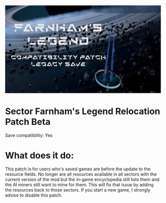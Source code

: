 ![Alt text](preview.png?raw=true "Title")

# Sector Farnham's Legend Relocation Patch Beta
Save compatibility: Yes

# What does it do:
This patch is for users who's saved games are before the update to the resource fields. No longer are all resources available in all sectors with the current version of the mod but the in-game encyclopedia still lists them and the AI miners still want to mine for them. This will fix that issue by adding the resources back to those sectors. If you start a new game, I strongly advise to disable this patch.
